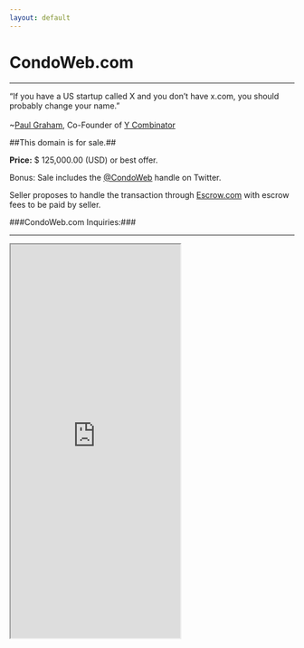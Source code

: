 ```yaml
---
layout: default
---
```

CondoWeb.com
===

<hr>

<p>&ldquo;If you have a US startup called X and you don&rsquo;t have x.com, you should probably change your name.&rdquo;<br/><br/>~<a href="http://paulgraham.com/name.html">Paul Graham</a>, Co-Founder of <a href="http://ycombinator.com">Y Combinator</a></p>

##This domain is for sale.##

<p><strong>Price:</strong> $ 125,000.00 (USD) or best offer.</p>
<p>Bonus: Sale includes the <a href="http://twitter.com/condoweb">@CondoWeb</a> handle on Twitter.</p>
<p>Seller proposes to handle the transaction through <a href="https://escrow.com">Escrow.com</a> with escrow fees to be paid by seller.</p>

###CondoWeb.com Inquiries:###

<hr>

<div class="iframe-wrap"><iframe height="697" allowTransparency="true"frameborder="2" scrolling="no" class="webform"  src="https://wisdomgroup.wufoo.com/embed/s1kxy5mk1q4e7g8/"><a href="https://wisdomgroup.wufoo.com/forms/s1kxy5mk1q4e7g8/">Fill out my Wufoo form!</a></iframe></div>
